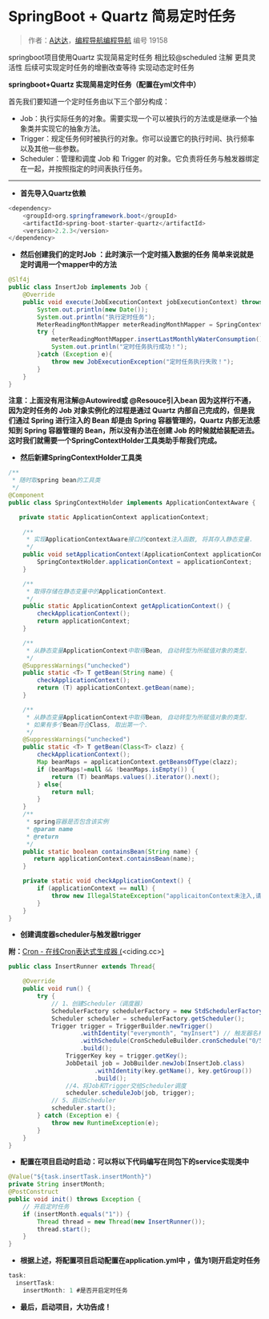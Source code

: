 # SpringBoot + Quartz 简易定时任务

> 作者：[A达达](https://music.163.com/#/user/home?id=1711732324)，[编程导航编程导航](https://wx.zsxq.com/dweb2/index/group/51122858222824) 编号 19158

springboot项目使用Quartz 实现简易定时任务 相比较@scheduled 注解 更具灵活性 后续可实现定时任务的增删改查等待 实现动态定时任务

**springboot+Quartz 实现简易定时任务（配置在yml文件中）**

首先我们要知道一个定时任务由以下三个部分构成：

- Job：执行实际任务的对象。需要实现一个可以被执行的方法或是继承一个抽象类并实现它的抽象方法。
- Trigger：规定任务何时被执行的对象。你可以设置它的执行时间、执行频率以及其他一些参数。
- Scheduler：管理和调度 Job 和 Trigger 的对象。它负责将任务与触发器绑定在一起，并按照指定的时间表执行任务。

------

- **首先导入Quartz依赖**

```java
<dependency>
    <groupId>org.springframework.boot</groupId>
    <artifactId>spring-boot-starter-quartz</artifactId>
    <version>2.2.3</version>
</dependency>
```

- **然后创建我们的定时Job ：此时演示一个定时插入数据的任务 简单来说就是定时调用一个mapper中的方法**

```java
@Slf4j
public class InsertJob implements Job {
    @Override
    public void execute(JobExecutionContext jobExecutionContext) throws JobExecutionException {
        System.out.println(new Date());
        System.out.println("执行定时任务");
        MeterReadingMonthMapper meterReadingMonthMapper = SpringContextHolder.getBean(MeterReadingMonthMapper.class);
        try {
            meterReadingMonthMapper.insertLastMonthlyWaterConsumption();
            System.out.println("定时任务执行成功！");
        }catch (Exception e){
            throw new JobExecutionException("定时任务执行失败！");
        }
    }
}
```

**注意：上面没有用注解@Autowired或 @Resouce引入bean 因为这样行不通，因为定时任务的 Job 对象实例化的过程是通过 Quartz 内部自己完成的，但是我们通过 Spring 进行注入的 Bean 却是由 Spring 容器管理的，Quartz 内部无法感知到 Spring 容器管理的 Bean，所以没有办法在创建 Job 的时候就给装配进去。这时我们就需要一个SpringContextHolder工具类助手帮我们完成。**

- **然后新建SpringContextHolder工具类**

```java
/**
 * 随时取spring bean的工具类
 */
@Component
public class SpringContextHolder implements ApplicationContextAware {

   private static ApplicationContext applicationContext;
   
    /**
     * 实现ApplicationContextAware接口的context注入函数, 将其存入静态变量.
     */
    public void setApplicationContext(ApplicationContext applicationContext) {
        SpringContextHolder.applicationContext = applicationContext;
    }

    /**
     * 取得存储在静态变量中的ApplicationContext.
     */
    public static ApplicationContext getApplicationContext() {
        checkApplicationContext();
        return applicationContext;
    }

    /**
     * 从静态变量ApplicationContext中取得Bean, 自动转型为所赋值对象的类型.
     */
    @SuppressWarnings("unchecked")
    public static <T> T getBean(String name) {
        checkApplicationContext();
        return (T) applicationContext.getBean(name);
    }

    /**
     * 从静态变量ApplicationContext中取得Bean, 自动转型为所赋值对象的类型.
     * 如果有多个Bean符合Class, 取出第一个.
     */
    @SuppressWarnings("unchecked")
    public static <T> T getBean(Class<T> clazz) {
        checkApplicationContext();
        Map beanMaps = applicationContext.getBeansOfType(clazz);
        if (beanMaps!=null && !beanMaps.isEmpty()) {
            return (T) beanMaps.values().iterator().next();
        } else{
            return null;
        }
    }
    /**
     * spring容器是否包含该实例
     * @param name
     * @return
     */
    public static boolean containsBean(String name) {
       return applicationContext.containsBean(name);
    }

    private static void checkApplicationContext() {
        if (applicationContext == null) {
            throw new IllegalStateException("applicaitonContext未注入,请在applicationContext.xml中定义SpringContextHolder");
        }
    }
}
```

- **创建调度器scheduler与触发器trigger**

**附：**[Cron - 在线Cron表达式生成器 (](http://cron.ciding.cc/)<ciding.cc>[)](http://cron.ciding.cc/)

```java
public class InsertRunner extends Thread{

    @Override
    public void run() {
        try {
            // 1、创建Scheduler（调度器）
            SchedulerFactory schedulerFactory = new StdSchedulerFactory();
            Scheduler scheduler = schedulerFactory.getScheduler();
            Trigger trigger = TriggerBuilder.newTrigger()
                    .withIdentity("everymonth", "myInsert") // 触发器名称和分组自定义
                    .withSchedule(CronScheduleBuilder.cronSchedule("0/5 * * * * ? ")) // 定时：此处cron表达式每5s执行一次
                    .build();
                TriggerKey key = trigger.getKey();
                JobDetail job = JobBuilder.newJob(InsertJob.class)
                        .withIdentity(key.getName(), key.getGroup())
                        .build();
                //4、将Job和Trigger交给Scheduler调度
                scheduler.scheduleJob(job, trigger);
            // 5、启动Scheduler
            scheduler.start();
        } catch (Exception e) {
            throw new RuntimeException(e);
        }
    }
}
```

- **配置在项目启动时启动：可以将以下代码编写在同包下的service实现类中**

```java
@Value("${task.insertTask.insertMonth}")
private String insertMonth;
@PostConstruct
public void init() throws Exception {
    // 开启定时任务
    if (insertMonth.equals("1")) {
        Thread thread = new Thread(new InsertRunner());
        thread.start();
    }
}
```

- **根据上述，将配置项目启动配置在application.yml中 ，值为1则开启定时任务**

```java
task:
  insertTask:
    insertMonth: 1 #是否开启定时任务
```

- **最后，启动项目，大功告成！**